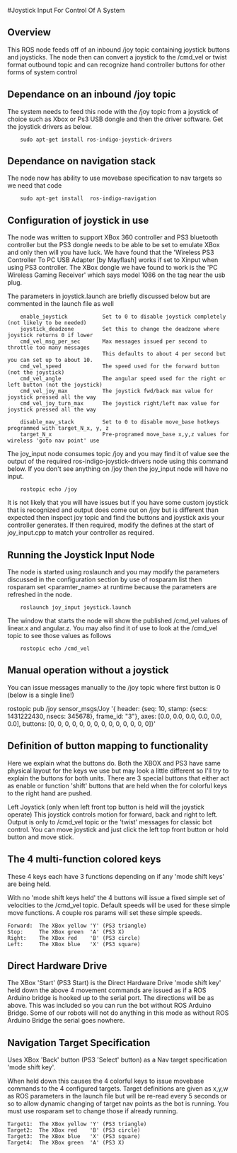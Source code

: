 #Joystick Input For Control Of A System

## Overview

This ROS node feeds off of an inbound /joy topic containing joystick buttons and joysticks.  The node then can convert a joystick to the /cmd_vel or twist format outbound topic and can recognize hand controller buttons for other forms of system control

## Dependance on an inbound /joy topic

The system needs to feed this node with the /joy topic from a joystick of choice such as Xbox or Ps3 USB dongle and then the driver software.   Get the joystick drivers as below.

        sudo apt-get install ros-indigo-joystick-drivers

## Dependance on navigation stack

The node now has ability to use  movebase specification to nav targets so we need that code

        sudo apt-get install  ros-indigo-navigation

## Configuration of joystick in use

The node was written to support XBox 360 controller and PS3 bluetooth controller but the PS3 dongle needs to be able to be set to emulate XBox and only then will you have luck.   We have found that the  'Wireless PS3 Controller To PC USB Adapter [by Mayflash] works if set to Xinput when using PS3 controller.  The XBox dongle we have found to work is the 'PC Wireless Gaming Receiver' which says model 1086 on the tag near the usb plug.

The parameters in joystick.launch are briefly discussed below but are commented in the launch file as well

        enable_joystick           Set to 0 to disable joystick completely (not likely to be needed)
        joystick_deadzone         Set this to change the deadzone where joystick returns 0 if lower 
        cmd_vel_msg_per_sec       Max messages issued per second to throttle too many messages
                                  This defaults to about 4 per second but you can set up to about 10.
        cmd_vel_speed             The speed used for the forward button (not the joystick)
        cmd_vel_angle             The angular speed used for the right or left button (not the joystick)
        cmd_vel_joy_max           The joystick fwd/back max value for joystick pressed all the way
        cmd_vel_joy_turn_max      The joystick right/left max value for joystick pressed all the way

        disable_nav_stack         Set to 0 to disable move_base hotkeys programmed with target_N_x, y, z
        target_N_x                Pre-programed move_base x,y,z values for wireless 'goto nav point' use

The joy_input node consumes topic /joy and you may find it of value see the output of the required ros-indigo-joystick-drivers node using this command below.  If you don't see anything on /joy then the joy_input node will have no input.

        rostopic echo /joy

It is not likely that you will have issues but if you have some custom joystick that is recognized and output does come out on /joy but is different than expected then inspect joy topic and find the buttons and joystick axis your controller generates.  If then required, modify the defines at the start of joy_input.cpp to match your controller as required.

## Running the Joystick Input Node

The node is started using roslaunch and you may modify the parameters discussed in the configuration section by use of rosparam list then rosparam set <paramter_name> <value>  at runtime because the parameters are refreshed in the node.

        roslaunch joy_input joystick.launch

The window that starts the node will show the published /cmd_vel values of linear.x and angular.z.
You may also find it of use to look at the /cmd_vel topic to see those values as follows

        rostopic echo /cmd_vel

## Manual operation without a joystick

You can issue messages manually to the /joy topic where first button is 0 (below is a single line!)

rostopic pub /joy sensor_msgs/Joy '{ header: {seq: 10, stamp: {secs: 1431222430, nsecs: 345678}, frame_id: "3"},
   axes: [0.0, 0.0, 0.0, 0.0, 0.0, 0.0], buttons: [0, 0, 0, 0, 0, 0, 0, 0, 0, 0, 0, 0, 0, 0]}'

## Definition of button mapping to functionality

Here we explain what the buttons do.  Both the XBOX and PS3 have same physical layout for the keys we use but may look a little different so I'll try to explain the buttons for both units.   There are 3 special buttons that either act as enable or function 'shift' buttons that are held when the for colorful keys to the right hand are pushed.

Left Joystick (only when left front top button is held will the joystick operate)
  This joystick controls motion for forward, back and right to left.  Output is only to /cmd_vel topic or the 'twist' messages for classic bot control.  You can move joystick and just click the left top front button or hold button and move stick.

## The 4 multi-function colored keys

These 4 keys each have 3 functions depending on if any 'mode shift keys' are being held.

With no 'mode shift keys held' the 4 buttons will issue a fixed simple set of velocities to the /cmd_vel topic.   Default speeds will be used for these simple move functions.  A couple ros params will set these simple speeds.

    Forward:  The XBox yellow 'Y' (PS3 triangle)
    Stop:     The XBox green  'A' (PS3 X)
    Right:    The XBox red    'B' (PS3 circle)
    Left:     The XBox blue   'X' (PS3 square)


## Direct Hardware Drive   
The XBox 'Start' (PS3 Start) is the Direct Hardware Drive 'mode shift key' held down the above 4 movement commands are issued as if a ROS Arduino bridge is hooked up to the serial port.  The directions will be as above. This was included so you can run the bot without ROS Arduino Bridge.  Some of our robots will not do anything in this mode as without ROS Arduino Bridge the serial goes nowhere. 


## Navigation Target Specification   
Uses XBox 'Back' button (PS3 'Select' button) as a Nav target specification 'mode shift key'.

When held down this causes the 4 colorful keys to issue movebase commands to the 4 configured targets.  Target definitions are given as x,y,w as ROS parameters in the launch file but will be re-read every 5 seconds or so to allow dynamic changing of target nav points as the bot is running.  You must use  rosparam set to change those if already running.


    Target1:  The XBox yellow 'Y' (PS3 triangle)
    Target2:  The XBox red    'B' (PS3 circle)
    Target3:  The XBox blue   'X' (PS3 square)
    Target4:  The XBox green  'A' (PS3 X)

        
